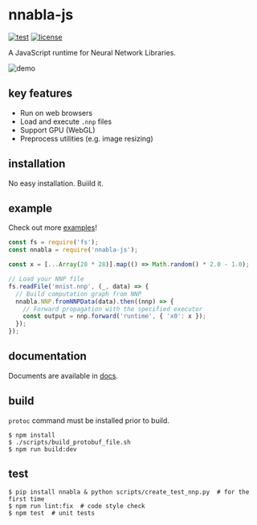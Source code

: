 # nnabla-js
[![test](https://github.com/nnabla/nnabla-js/actions/workflows/test.yaml/badge.svg)](https://github.com/nnabla/nnabla-js/actions/workflows/test.yaml)
[![license](https://img.shields.io/badge/license-Apache--2.0-blue)](https://github.com/nnabla/nnabla-js/blob/master/LICENSE)

A JavaScript runtime for Neural Network Libraries.

![demo](https://user-images.githubusercontent.com/72241882/163357484-4efd5533-1e80-45f0-9e9c-cd3bd3f4fd0b.gif)

## key features
- Run on web browsers
- Load and execute `.nnp` files
- Support GPU (WebGL)
- Preprocess utilities (e.g. image resizing)

## installation

No easy installation. Buiild it.

## example
Check out more [examples](examples)!

```js
const fs = require('fs');
const nnabla = require('nnabla-js');

const x = [...Array(28 * 28)].map(() => Math.random() * 2.0 - 1.0);

// Load your NNP file
fs.readFile('mnist.nnp', (_, data) => {
  // Build computation graph from NNP
  nnabla.NNP.fromNNPData(data).then((nnp) => {
    // Forward propagation with the specified executor
    const output = nnp.forward('runtime', { 'x0': x });
  });
});
```

## documentation
Documents are available in [docs](docs).

## build
`protoc` command must be installed prior to build.

```
$ npm install
$ ./scripts/build_protobuf_file.sh
$ npm run build:dev
```

## test
```
$ pip install nnabla & python scripts/create_test_nnp.py  # for the first time
$ npm run lint:fix  # code style check
$ npm test  # unit tests
```
